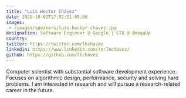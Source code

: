 ```yaml
---
title: "Luis Hector Chávez"
date: 2020-10-02T17:57:51-05:00
images:
 - /images/speakers/luis-hector-chavez.jpg
designation: Software Engineer @ Google | CTO @ OmegaUp
country: 
twitter: https://twitter.com/lhchavez
linkedin: https://www.linkedin.com/in/lhchavez/
github: https://github.com/lhchavez
---
```


Computer scientist with substantial software development experience. Focuses on algorithmic design, performance, security and solving hard problems. I am interested in research and will pursue a research-related career in the future.
